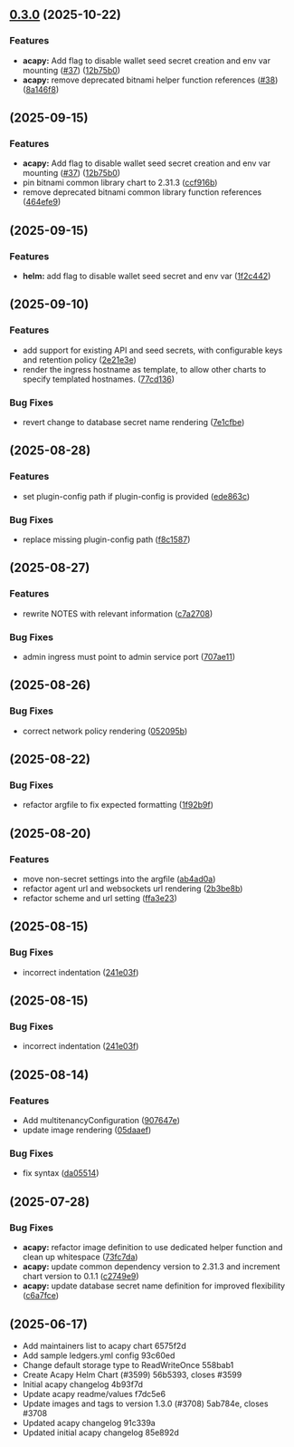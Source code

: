 ## [0.3.0](https://github.com/i5okie/owf-helm-charts/compare/acapy-0.2.1...acapy-0.3.0) (2025-10-22)

### Features

* **acapy:** Add flag to disable wallet seed secret creation and env var mounting ([#37](https://github.com/i5okie/owf-helm-charts/issues/37)) ([12b75b0](https://github.com/i5okie/owf-helm-charts/commit/12b75b054957fae71caae0d3c746d177e3647c1c))
* **acapy:** remove deprecated bitnami helper function references ([#38](https://github.com/i5okie/owf-helm-charts/issues/38)) ([8a146f8](https://github.com/i5okie/owf-helm-charts/commit/8a146f8671a418c1e54d8c7c309957d694f60ebd))
##  (2025-09-15)

### Features

* **acapy:** Add flag to disable wallet seed secret creation and env var mounting ([#37](https://github.com/openwallet-foundation/helm-charts/issues/37)) ([12b75b0](https://github.com/openwallet-foundation/helm-charts/commit/12b75b054957fae71caae0d3c746d177e3647c1c))
* pin bitnami common library chart to 2.31.3 ([ccf916b](https://github.com/openwallet-foundation/helm-charts/commit/ccf916b260fb24704394e91fb1d5e614636d7d7f))
* remove deprecated bitnami common library function references ([464efe9](https://github.com/openwallet-foundation/helm-charts/commit/464efe9ba668fd410069199f1f28afd46fc275b8))
##  (2025-09-15)

### Features

* **helm:** add flag to disable wallet seed secret and env var ([1f2c442](https://github.com/openwallet-foundation/helm-charts/commit/1f2c4428632280472779d8a87f2e8c08283ff341))
##  (2025-09-10)

### Features

* add support for existing API and seed secrets, with configurable keys and retention policy ([2e21e3e](https://github.com/i5okie/owf-helm-charts/commit/2e21e3e5491de2f85adccedd7167fb80326b4ba0))
* render the ingress hostname as template, to allow other charts to specify templated hostnames. ([77cd136](https://github.com/i5okie/owf-helm-charts/commit/77cd13646fb7dec9dcf383efd1432fb6a8db5212))

### Bug Fixes

* revert change to database secret name rendering ([7e1cfbe](https://github.com/i5okie/owf-helm-charts/commit/7e1cfbe49cbc45f4e432429f0ac2a74d18e34701))
##  (2025-08-28)

### Features

* set plugin-config path if plugin-config is provided ([ede863c](https://github.com/i5okie/owf-helm-charts/commit/ede863cb3d9fed8ef95f95f0e74827094f0984c1))

### Bug Fixes

* replace missing plugin-config path ([f8c1587](https://github.com/i5okie/owf-helm-charts/commit/f8c15870f9717bcc40702ef434eeb159b2bd7c90))
##  (2025-08-27)

### Features

* rewrite NOTES with relevant information ([c7a2708](https://github.com/i5okie/owf-helm-charts/commit/c7a2708fb3785e1fe878f471aa0a4506ce9be21b))

### Bug Fixes

* admin ingress must point to admin service port ([707ae11](https://github.com/i5okie/owf-helm-charts/commit/707ae11a28fb3b86547254ec6c7281e21efd628a))
##  (2025-08-26)

### Bug Fixes

* correct network policy rendering ([052095b](https://github.com/i5okie/owf-helm-charts/commit/052095b025f90bd5a675e9b414b4e50e9b61f582))
##  (2025-08-22)

### Bug Fixes

* refactor argfile to fix expected formatting ([1f92b9f](https://github.com/i5okie/owf-helm-charts/commit/1f92b9f23a389bbed76697676effe7eb22a132fb))
##  (2025-08-20)

### Features

* move non-secret settings into the argfile ([ab4ad0a](https://github.com/i5okie/owf-helm-charts/commit/ab4ad0aa7fe0f81764d8a148d172f6e91a03d887))
* refactor agent url and websockets url rendering ([2b3be8b](https://github.com/i5okie/owf-helm-charts/commit/2b3be8b3d1a8256d82dc957455dd970bbad6c08e))
* refactor scheme and url setting ([ffa3e23](https://github.com/i5okie/owf-helm-charts/commit/ffa3e23c3ba12be7f63e5ac96f5b0c458cc54f05))
##  (2025-08-15)

### Bug Fixes

* incorrect indentation ([241e03f](https://github.com/i5okie/owf-helm-charts/commit/241e03f52e2e841d94a9051518b1288604cf30b2))
##  (2025-08-15)

### Bug Fixes

* incorrect indentation ([241e03f](https://github.com/i5okie/owf-helm-charts/commit/241e03f52e2e841d94a9051518b1288604cf30b2))
##  (2025-08-14)

### Features

* Add multitenancyConfiguration ([907647e](https://github.com/i5okie/owf-helm-charts/commit/907647e3b0ef5eb550d44f2bae8272cf77bb01fd))
* update image rendering ([05daaef](https://github.com/i5okie/owf-helm-charts/commit/05daaef949e6895ffba858697a581d0187b6ea64))

### Bug Fixes

* fix syntax ([da05514](https://github.com/i5okie/owf-helm-charts/commit/da05514f4c1700129222c6de5d571d526ff8fdd3))
##  (2025-07-28)

### Bug Fixes

* **acapy:** refactor image definition to use dedicated helper function and clean up whitespace ([73fc7da](https://github.com/i5okie/owf-helm-charts/commit/73fc7daa3e64ccb462363705006ab72b229c1f9b))
* **acapy:** update common dependency version to 2.31.3 and increment chart version to 0.1.1 ([c2749e9](https://github.com/i5okie/owf-helm-charts/commit/c2749e9b57c3d2ed3450a66ab40b4972db02fe82))
* **acapy:** update database secret name definition for improved flexibility ([c6a7fce](https://github.com/i5okie/owf-helm-charts/commit/c6a7fceb56ae280543d3231b7af925ce90ae291d))
##  (2025-06-17)

* Add maintainers list to acapy chart 6575f2d
* Add sample ledgers.yml config 93c60ed
* Change default storage type to ReadWriteOnce 558bab1
* Create Acapy Helm Chart (#3599) 56b5393, closes #3599
* Initial acapy changelog 4b93f7d
* Update acapy readme/values f7dc5e6
* Update images and tags to version 1.3.0 (#3708) 5ab784e, closes #3708
* Updated acapy changelog 91c339a
* Updated initial acapy changelog 85e892d



